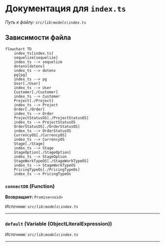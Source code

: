 # Документация для `index.ts`

*Путь к файлу: `src/lib\models\index.ts`*

## Зависимости файла

```mermaid
flowchart TD
    index_ts[index.ts]
    sequelize[sequelize]
    index_ts --> sequelize
    dotenv[dotenv]
    index_ts --> dotenv
    pg[pg]
    index_ts --> pg
    User[./User]
    index_ts --> User
    Customer[./Customer]
    index_ts --> Customer
    Project[./Project]
    index_ts --> Project
    Order[./Order]
    index_ts --> Order
    ProjectStatusOS[./ProjectStatusOS]
    index_ts --> ProjectStatusOS
    OrderStatusOS[./OrderStatusOS]
    index_ts --> OrderStatusOS
    CurrencyOS[./CurrencyOS]
    index_ts --> CurrencyOS
    Stage[./Stage]
    index_ts --> Stage
    StageOption[./StageOption]
    index_ts --> StageOption
    StageWorkTypeOS[./StageWorkTypeOS]
    index_ts --> StageWorkTypeOS
    PricingTypeOs[./PricingTypeOs]
    index_ts --> PricingTypeOs
```

### `connectDB` (Function)

**Возвращает:** `Promise<void>`

*Источник: `src/lib\models\index.ts`*

---
### `default` (Variable (ObjectLiteralExpression))

*Источник: `src/lib\models\index.ts`*

---

